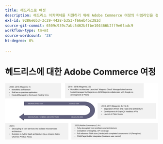 ```yaml
---
title: 헤드리스로 여정
description: 헤드리스 아키텍처를 지원하기 위해 Adobe Commerce 여정의 타임라인을 검토합니다.
exl-id: 9286e6b3-3c29-4428-b353-f66eb4bc382d
source-git-commit: 6509c939c7abc5462bffbe104466b2ff9e6fadc9
workflow-type: tm+mt
source-wordcount: '28'
ht-degree: 0%

---
```


# 헤드리스에 대한 Adobe Commerce 여정

![헤드리스 아키텍처로 Adobe Commerce 여정 타임라인](../../../assets/playbooks/journey-to-headless.svg)
